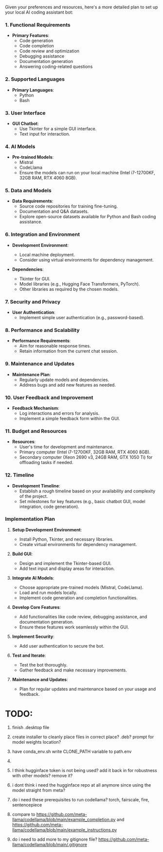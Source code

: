 Given your preferences and resources, here's a more detailed plan to set up your local AI coding assistant bot:

### 1. Functional Requirements

- **Primary Features**:
  - Code generation
  - Code completion
  - Code review and optimization
  - Debugging assistance
  - Documentation generation
  - Answering coding-related questions

### 2. Supported Languages

- **Primary Languages**:
  - Python
  - Bash

### 3. User Interface

- **GUI Chatbot**:
  - Use Tkinter for a simple GUI interface.
  - Text input for interaction.

### 4. AI Models

- **Pre-trained Models**:
  - Mistral
  - CodeLlama
  - Ensure the models can run on your local machine (Intel i7-12700KF, 32GB RAM, RTX 4060 8GB).

### 5. Data and Models

- **Data Requirements**:
  - Source code repositories for training fine-tuning.
  - Documentation and Q&A datasets.
  - Explore open-source datasets available for Python and Bash coding assistance.

### 6. Integration and Environment

- **Development Environment**:
  - Local machine deployment.
  - Consider using virtual environments for dependency management.

- **Dependencies**:
  - Tkinter for GUI.
  - Model libraries (e.g., Hugging Face Transformers, PyTorch).
  - Other libraries as required by the chosen models.

### 7. Security and Privacy

- **User Authentication**:
  - Implement simple user authentication (e.g., password-based).

### 8. Performance and Scalability

- **Performance Requirements**:
  - Aim for reasonable response times.
  - Retain information from the current chat session.

### 9. Maintenance and Updates

- **Maintenance Plan**:
  - Regularly update models and dependencies.
  - Address bugs and add new features as needed.

### 10. User Feedback and Improvement

- **Feedback Mechanism**:
  - Log interactions and errors for analysis.
  - Implement a simple feedback form within the GUI.

### 11. Budget and Resources

- **Resources**:
  - User's time for development and maintenance.
  - Primary computer (Intel i7-12700KF, 32GB RAM, RTX 4060 8GB).
  - Secondary computer (Xeon 2690 v3, 24GB RAM, GTX 1050 Ti) for offloading tasks if needed.

### 12. Timeline

- **Development Timeline**:
  - Establish a rough timeline based on your availability and complexity of the project.
  - Set milestones for key features (e.g., basic chatbot GUI, model integration, code generation).

### Implementation Plan

1. **Setup Development Environment**:
   - Install Python, Tkinter, and necessary libraries.
   - Create virtual environments for dependency management.

2. **Build GUI**:
   - Design and implement the Tkinter-based GUI.
   - Add text input and display areas for interaction.

3. **Integrate AI Models**:
   - Choose appropriate pre-trained models (Mistral, CodeLlama).
   - Load and run models locally.
   - Implement code generation and completion functionalities.

4. **Develop Core Features**:
   - Add functionalities like code review, debugging assistance, and documentation generation.
   - Ensure these features work seamlessly within the GUI.

5. **Implement Security**:
   - Add user authentication to secure the bot.

6. **Test and Iterate**:
   - Test the bot thoroughly.
   - Gather feedback and make necessary improvements.

7. **Maintenance and Updates**:
   - Plan for regular updates and maintenance based on your usage and feedback.

# TODO: 

1. finish .desktop file

2. create installer to cleanly place files in correct place? .deb? prompt for model weights location?

3. have conda_env.sh write CLONE_PATH variable to path.env

4. 
  1. I think hugginface token is not being used? add it back in for robustness with other models? remove it?
  2. i dont think i need the hugginface repo at all anymore since using the model straight from meta?

5. do i need these prerequisites to run codellama? torch, fairscale, fire, sentencepiece

6. compare to https://github.com/meta-llama/codellama/blob/main/example_completion.py and https://github.com/meta-llama/codellama/blob/main/example_instructions.py

7. do i need to add more to my gitignore file? https://github.com/meta-llama/codellama/blob/main/.gitignore